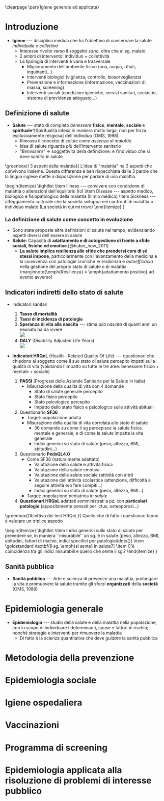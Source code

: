 <!--
Docente: Laura Dallolio (laura.dallolio@unibo.it)

Programma del modulo:
	- Introduzione al corso: l'igiene e l’approccio di popolazione
	- Epidemiologia generale delle malattie infettive e non infettive
	- Metodologia della prevenzione: definizione e obiettivi
	- Epidemiologia sociale
	- Igiene ospedaliera e infezioni correlate all’assistenza sanitaria
	- Vaccini
	- Screening
	- Epidemiologia applicata alla risoluzione di problemi di interesse igienistico 

Modalità d'esame
	- Esame finale scritto (35min) costituito da 31 domande a risposta multipla (4 opzioni).
	- I parziali hanno validità di 365 giorni a partire dalla data di sostenimento
	- Appelli: 10 giugno 2021, 1 luglio 2021
-->

\clearpage
\part{Igiene generale ed applicata}

# Introduzione
- __Igiene__ --- disciplina medica che ha l'obiettivo di conservare la salute _individuale_ e _collettiva_
	- Interesse rivolto verso il soggetto _sano_, oltre che al sg. malato
	- 2 ambiti di intervento: individuo + collettività
	- La tipologia di interventi è varia e trasversale
		- Miglioramento dell'ambiente fisico (aria, acqua, rifiuti, inquinanti...)
		- Interventi biologici (vigilanza, controllo, biosorveglianza)
		- Prevenzione e informazione (informazione, vaccinazioni di massa, screening)
		- Interventi sociali (condizioni igieniche, servizi sanitari, scolastici, sistema di previdenza adeguato...)

## Definizione di salute
- __Salute__ --- stato di completo _benessere_ __fisico__, __mentale__, __sociale__ e __spirituale__^[Spiritualità intesa in maniera molto larga, non per forza esclusivamente religiosa] dell'individuo (OMS, 1998)
	- Rimosso il concetto di _salute come assenza di malattia_
	- Idea di salute riguarda _più_ dell'intervento sanitario
	- _"Benessere"_ ⇒ soggettività della definizione: è l'individuo che si deve _sentire_ in salute

\greenbox{I 3 aspetti della malattia}{
L'idea di "malattia" ha 3 aspetti che convivono insieme. Questa differenza è ben rispecchiata dalle 3 parole che la lingua inglese mette a disposizione per parlare di una malattia

\begin{itemize}
\tightlist
\item Illness --- convivere con condizione di malattia o alterazioni dell'equilibrio (Io)
\item Disease --- aspetto medico, biologico e fisiopatologico della malattia (Il mio medico)
\item Sickness --- atteggiamento culturale che la società sviluppa nei confronti di malattia o individuo malato (La società in cui mi trovo)
\end{itemize}
}

### La definizione di salute come concetto in evoluzione
- Sono state proposte altre definizioni di salute nel tempo, evidenziando aspetti diversi dell'essere in salute
- __Salute__: Capacità di __adattamento e di autogestione di fronte a sfide sociali, fisiche ed emotive__ [@huber_how_2011]
	- __La salute implica resilienza alle sfide che prendersi cura di sé stessi impone__, particolarmente con l'avanzamento della medicina e la convivenza con patologie croniche ⇒ _resilienza_ e _autoefficacia_ nella gestione del proprio stato di salute o di malattia \marginnote{\emph{Resilienza} = \emph{adattamento positivo} ad evento avverso}

## Indicatori indiretti dello stato di salute
- Indicatori sanitari
	1. __Tasso di mortalità__
	2. __Tassi di incidenza di patologie__
	3. __Speranza di vita alla nascita__ --- stima _alla nascita_ di quanti anni un neonato ha da vivere\
![](img/speranza-di-vita.png)
	4. __DALY__ (Disability Adjusted Life Years)\
![](img/daly.png)

- __Indicatori HRQoL__ (Health--Related Quality Of Life) --- questionari che chiedono al soggetto come il suo stato di salute percepito impatti sulla qualità di vita (valutando l'impatto su tutte le tre aree: benessere fisico + mentale + sociale)
	1. __PASSI__ (Progressi delle Aziende Sanitarie per la Salute in Italia)
		- Misurazione della qualità di vita con 4 domande
			- Stato di salute generale percepito
			- Stato fisico percepito
			- Stato psicologico percepito
			- Impatto dello stato fisico e psicologico sulle attività abituali
	2. Questionario __SF36__
		- Target: popolazione adulta
		- Misurazione della qualità di vita correlata allo stato di salute
			- 36 domande su come il sg percepisce la salute fisica, mentale e generale; e di come la salute impatta la vita generale
			- Indici generici su stato di salute (peso, altezza, BMI, abitudini...)
	3. Questionario __PedsQL4.0__
		- Come SF36 (naturalmente adattato)
			- Valutazione della salute e attività fisica
			- Valutazione della salute emotiva
			- Valutazione della salute sociale (attività con altri)
			- Valutazione dell'attività scolastica (attenzione, difficoltà a seguire attività e/o fare compiti...)
			- Indici generici su stato di salute (peso, altezza, BMI...)
		- Target: popolazione pediatrica _in salute_
	4. __Questionari HRQoL__ adattati somministrati a pz. con __particolari patologie__ (appositamente pensati per ictus, osteoporosi...)

\greenbox{Obiettivo dei test HRQoL}{
Quello che di fatto i questionari fanno è valutare un triplice aspetto

\begin{itemize}
\tightlist
\item Indici generici sullo stato di salute per prevedere se, in maniera ``misurabile'' un sg. è in salute (peso, altezza, BMI, abitudini, fattori di rischio, indici specifici per patologie\ldots{})
\item \goldstandard \textbf{Il sg. \emph{si sente} in salute?}
\item C'è coincidenza tra gli indici misurabili e quello che sente il sg.?
\end{itemize}
}

## Sanità pubblica
- __Sanità pubblica__ --- Arte e scienza di prevenire una malattia, prolungare la vita e promuovere la salute tramite gli sforzi __organizzati__ della __società__ (OMS, 1988)

# Epidemiologia generale
- __Epidemiologia__ --- studio della salute e della malattia nella popolazione, con lo scopo di individuare i determinanti, cause e fattori di rischio; nonchè strategie e interventi per rimuovere la malattia
	- Di fatto è la scienza quantitativa che deve _guidare_ la sanità pubblica

# Metodologia della prevenzione

# Epidemiologia sociale

# Igiene ospedaliera

# Vaccinazioni

# Programma di screening

# Epidemiologia applicata alla risoluzione di problemi di interesse pubblico
